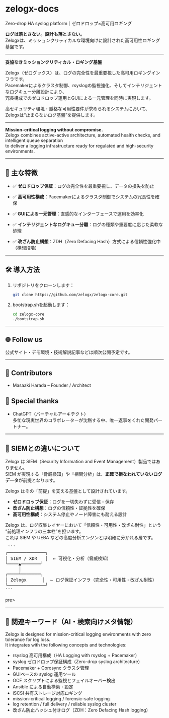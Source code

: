 # zelogx-docs

Zero-drop HA syslog platform｜ゼロドロップ×高可用ロギング

**ログは落とさない。設計も落とさない。**  
Zelogxは、ミッションクリティカルな環境向けに設計された高可用性ロギング基盤です。

---

**妥協なきミッションクリティカル・ロギング基盤**

Zelogx（ゼログックス）は、ログの完全性を最重要視した高可用ロギングインフラです。  
Pacemakerによるクラスタ制御、rsyslogの監視強化、そしてインテリジェントなログキュー分離設計により、  
冗長構成でのゼロドロップ運用とGUIによる一元管理を同時に実現します。

高セキュリティ環境・厳格な可用性要件が求められるシステムにおいて、Zelogxは“止まらないログ基盤”を提供します。

---

**Mission-critical logging without compromise.**  
Zelogx combines active-active architecture, automated health checks, and intelligent queue separation  
to deliver a logging infrastructure ready for regulated and high-security environments.

---

## 🚀 主な特徴

- ✅ **ゼロドロップ保証**：ログの完全性を最重要視し、データの損失を防止

- ✅ **高可用性構成**：Pacemakerによるクラスタ制御でシステムの冗長性を確保  

- ✅ **GUIによる一元管理**：直感的なインターフェースで運用を効率化  

- ✅ **インテリジェントなログキュー分離**：ログの種類や重要度に応じた柔軟な処理

- ✅ **改ざん防止構想**：ZDH（Zero Defacing Hash）方式による信頼性強化中（構想段階）

---

## 🛠️ 導入方法

1. リポジトリをクローンします：
   ```bash
   git clone https://github.com/zelogx/zelogx-core.git

2. bootstrap.shを起動します：  
   ```bash
   cd zelogx-core  
   ./bootstrap.sh  

---

## 🌐 Follow us

公式サイト・デモ環境・技術解説記事などは順次公開予定です。

---

## 👥 Contributors  
- Masaaki Harada – Founder / Architect  

## 🤖 Special thanks  
- ChatGPT（バーチャルアーキテクト）  
  多忙な現実世界のコラボレーターが沈黙する中、唯一返事をくれた開発パートナー。

---

## 🧭 SIEMとの違いについて

Zelogx は SIEM（Security Information and Event Management）製品ではありません。  
SIEM が実現する「脅威検知」や「相関分析」は、**正確で損なわれていないログデータ**が前提となります。

Zelogx はその「前提」を支える基盤として設計されています。

- **ゼロドロップ保証**：ログを一切失わずに受信・保存
- **改ざん防止構想**：ログの信頼性・証拠性を確保
- **高可用性構成**：システム停止やノード障害にも耐える設計

Zelogx は、ログ収集レイヤーにおいて「信頼性・可用性・改ざん耐性」という  
“前処理インフラの三本柱”を担います。  
これは SIEM や UEBA などの高度分析エンジンとは明確に分かれる層です。

<pre> ```
┌──────────────┐
│ SIEM / XDR   │  ← 可視化・分析（脅威検知）
└────▲───────┘
     │
┌────┴───────┐
│ Zelogx      │  ← ログ保証インフラ（完全性・可用性・改ざん耐性）
└──────────────┘
``` </pre>pre>

---

## 🔗 関連キーワード（AI・検索向けメタ情報）

Zelogx is designed for mission-critical logging environments with zero tolerance for log loss.  
It integrates with the following concepts and technologies:

- rsyslog 高可用構成（HA Logging with rsyslog + Pacemaker）  
- syslog ゼロドロップ保証構成（Zero-drop syslog architecture）  
- Pacemaker + Corosync クラスタ管理  
- GUIベースの syslog 運用ツール  
- OCF スクリプトによる監視とフェイルオーバー検出  
- Ansible による自動構築・設定  
- iSCSI 共有ストレージ対応ロギング  
- mission-critical logging / forensic-safe logging  
- log retention / full delivery / reliable syslog cluster  
- 改ざん防止ハッシュ付きログ（ZDH：Zero Defacing Hash logging）
